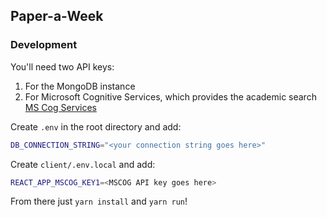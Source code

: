 ## Paper-a-Week

### Development
You'll need two API keys:

1) For the MongoDB instance
1) For Microsoft Cognitive Services, which provides the academic search [MS Cog Services](https://azure.microsoft.com/en-us/services/cognitive-services/)

Create `.env` in the root directory and add:

```bash
DB_CONNECTION_STRING="<your connection string goes here>"
```

Create `client/.env.local` and add:
```bash
REACT_APP_MSCOG_KEY1=<MSCOG API key goes here>
```
From there just `yarn install` and `yarn run`!
